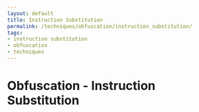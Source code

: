 ```yaml
---
layout: default
title: Instruction Substitution
permalink: /techniques/obfuscation/instruction_substitution/
tags:
- instruction substitution
- obfuscation
- techniques
---
```


# Obfuscation - Instruction Substitution
